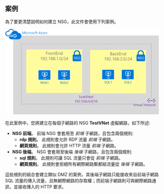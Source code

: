 ## 案例

為了要更清楚說明如何建立 NSG，此文件會使用下列案例。

![VNet 案例](./media/virtual-networks-create-nsg-scenario-include/figure1.png)

在此案例中，您將建立在每個子網路的 NSG **TestVNet** 虛擬網路，如下所述: 

- **NSG 前端**。 前端 NSG 會套用至 *前端* 子網路，且包含兩個規則:  
    - **rdp 規則**。 此規則會允許 RDP 流量 *前端* 子網路。
    - **網頁規則**。 此規則會允許 HTTP 流量 *前端* 子網路。
- **NSG 後端**。 NSG 會套用至後端 *後端* 子網路，且包含兩個規則: 
    - **sql 規則**。 此規則可讓 SQL 流量只會從 *前端* 子網路。
    - **網頁規則**。 此規則會拒絕所有網際網路繫都結流量從 *後端* 子網路。

這些規則的組合會建立類似 DMZ 的案例，其後端子網路只能接收來自前端子網路 SQL 流量的傳入流量，且無網際網路的存取權；而前端子網路則可與網際網路通訊，並接收傳入的 HTTP 要求。
 
